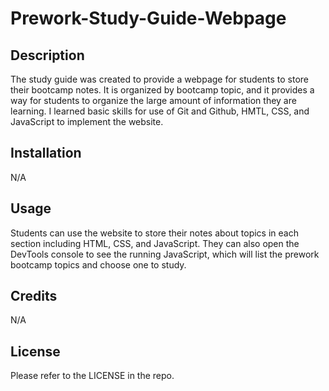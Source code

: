 # Prework-Study-Guide-Webpage

## Description

The study guide was created to provide a webpage for students to store their bootcamp notes. It is organized by bootcamp topic, and it provides a way for students to organize the large amount of information they are learning. I learned basic skills for use of Git and Github, HMTL, CSS, and JavaScript to implement the website.


## Installation

N/A

## Usage

Students can use the website to store their notes about topics in each section including HTML, CSS, and JavaScript. They can also open the DevTools console to see the running JavaScript, which will list the prework bootcamp topics and choose one to study.

## Credits

N/A

## License

Please refer to the LICENSE in the repo.